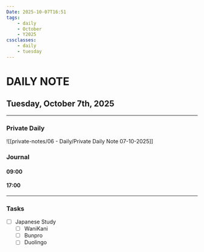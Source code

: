 ```yaml
---
Date: 2025-10-07T16:51
tags:
    - daily
    - October
    - Y2025
cssclasses:
    - daily
    - tuesday
---
```

# DAILY NOTE
## Tuesday, October 7th, 2025
***
### Private Daily

![[private-notes/06 - Daily/Private Daily Note 07-10-2025]]

### Journal

#### 09:00

#### 17:00

***
### Tasks
- [ ] Japanese Study
    - [ ] WaniKani
    - [ ] Bunpro
    - [ ] Duolingo